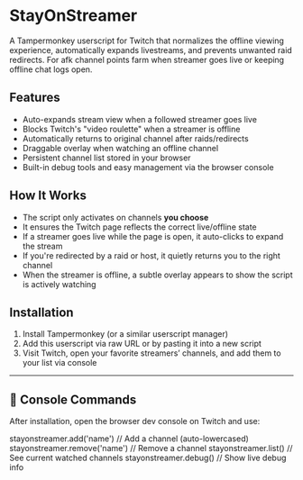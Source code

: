# StayOnStreamer

A Tampermonkey userscript for Twitch that normalizes the offline viewing experience, automatically expands livestreams, and prevents unwanted raid redirects.
For afk channel points farm when streamer goes live or keeping offline chat logs open.

## Features

-  Auto-expands stream view when a followed streamer goes live
-  Blocks Twitch's "video roulette" when a streamer is offline
-  Automatically returns to original channel after raids/redirects
-  Draggable overlay when watching an offline channel
-  Persistent channel list stored in your browser
-  Built-in debug tools and easy management via the browser console

## How It Works

- The script only activates on channels **you choose**
- It ensures the Twitch page reflects the correct live/offline state
- If a streamer goes live while the page is open, it auto-clicks to expand the stream
- If you're redirected by a raid or host, it quietly returns you to the right channel
- When the streamer is offline, a subtle overlay appears to show the script is actively watching

## Installation

1. Install Tampermonkey (or a similar userscript manager)
2. Add this userscript via raw URL or by pasting it into a new script
3. Visit Twitch, open your favorite streamers’ channels, and add them to your list via console

---

## 💬 Console Commands

After installation, open the browser dev console on Twitch and use:

stayonstreamer.add('name')     // Add a channel (auto-lowercased)
stayonstreamer.remove('name')  // Remove a channel
stayonstreamer.list()          // See current watched channels
stayonstreamer.debug()         // Show live debug info
